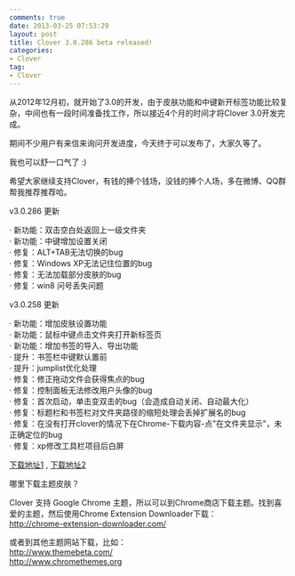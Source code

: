 ```yaml
---
comments: true
date: 2013-03-25 07:53:29
layout: post
title: Clover 3.0.286 beta released!
categories:
- Clover 
tag:
- Clover
---
```


从2012年12月初，就开始了3.0的开发，由于皮肤功能和中键新开标签功能比较复杂，中间也有一段时间准备找工作，所以接近4个月的时间才将Clover 3.0开发完成。

期间不少用户有来信来询问开发进度，今天终于可以发布了，大家久等了。

我也可以舒一口气了 :)

希望大家继续支持Clover，有钱的捧个钱场，没钱的捧个人场，多在微博、QQ群帮我推荐推荐哈。

v3.0.286 更新

·   新功能：双击空白处返回上一级文件夹</br>
·   新功能：中键增加设置关闭</br>
·   修复：ALT+TAB无法切换的bug</br>
·   修复：Windows XP无法记住位置的bug</br>
·   修复：无法加载部分皮肤的bug</br>
·   修复：win8 问号丢失问题</br>

v3.0.258 更新

·   新功能：增加皮肤设置功能</br>
·   新功能：鼠标中键点击文件夹打开新标签页</br>
·   新功能：增加书签的导入、导出功能</br>
·   提升：书签栏中键默认置前</br>
·   提升：jumplist优化处理</br>
·   修复：修正拖动文件会获得焦点的bug</br>
·   修复：控制面板无法修改用户头像的bug</br>
·   修复：首次启动，单击变双击的bug（会造成自动关闭、自动最大化）</br>
·   修复：标题栏和书签栏对文件夹路径的缩短处理会丢掉扩展名的bug</br>
·   修复：在没有打开clover的情况下在Chrome-下载内容-点"在文件夹显示"，未正确定位的bug</br>
·   修复：xp修改工具栏项目后白屏</br>

<p><a href="http://ejie.me/download">下载地址1</a> ,  <a href="http://ejie.me/uploads/Clover_Setup_3.0.286.zip">下载地址2</a></p>
                    
哪里下载主题皮肤？

Clover 支持 Google Chrome 主题，所以可以到Chrome商店下载主题。找到喜爱的主题，然后使用Chrome Extension Downloader下载：<br>
<a href="http://chrome-extension-downloader.com/">http://chrome-extension-downloader.com/</a>

或者到其他主题网站下载，比如：<br>
<a href="http://www.themebeta.com/">http://www.themebeta.com/</a><br>
<a href="http://www.chromethemes.org">http://www.chromethemes.org</a><br>
